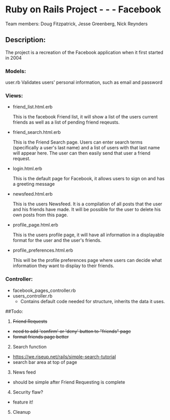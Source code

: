 # Ruby on Rails Project - - - Facebook

Team members: 
Doug Fitzpatrick, Jesse Greenberg, Nick Reynders


## Description: 

The project is a recreation of the Facebook application when it first started in 2004

### Models: 

user.rb
	Validates users' personal information, such as email and password

### Views: 

 - friend_list.html.erb
 		
 	This is the facebook Friend list, it will show a list of the users current friends as well as a list of pending friend reqeusts.

 - friend_search.html.erb

 	This is the Friend Search page. Users can enter search terms (specifically a user's last name) and a list of users with that last name will appear here.  The user can then easily send that user a friend request.

 - login.html.erb

 	This is the default page for Facebook, it allows users to sign on and has a greeting message
		
 - newsfeed.html.erb

 	This is the users Newsfeed. It is a compilation of all posts that the user and his friends have made.  It will be possible for the user to delete his own posts from this page.
	

 - profile_page.html.erb

 	This is the users profile page, it will have all information in a displayable format for the user and the user's friends.

 - profile_preferences.html.erb

	This will be the profile preferences page where users can decide what information they want to display to their friends.

### Controller: 

 - facebook_pages_controller.rb
 - users_controller.rb
 	- Contains default code needed for structure, inherits the data it uses.


##Todo:

1. ~~Friend Requests~~

  - ~~need to add 'confirm' or 'deny' button to "friends" page~~
  - ~~format friends page better~~

2. Search function

  - https://we.riseup.net/rails/simple-search-tutorial
  - search bar area at top of page

3. News feed

  - should be simple after Friend Requesting is complete

4. Security flaw?

  - feature it!

5. Cleanup

